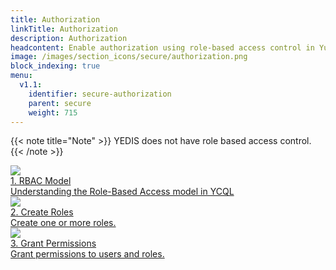 ```yaml
---
title: Authorization
linkTitle: Authorization
description: Authorization
headcontent: Enable authorization using role-based access control in YugabyteDB.
image: /images/section_icons/secure/authorization.png
block_indexing: true
menu:
  v1.1:
    identifier: secure-authorization
    parent: secure
    weight: 715
---
```


{{< note title="Note" >}}
YEDIS does not have role based access control.
{{< /note >}}

<div class="row">
  <div class="col-12 col-md-6 col-lg-12 col-xl-6">
    <a class="section-link icon-offset" href="rbac-model/">
      <div class="head">
        <img class="icon" src="/images/section_icons/secure/rbac-model.png" aria-hidden="true" />
        <div class="title">1. RBAC Model</div>
      </div>
      <div class="body">
          Understanding the Role-Based Access model in YCQL
      </div>
    </a>
  </div>
  <div class="col-12 col-md-6 col-lg-12 col-xl-6">
    <a class="section-link icon-offset" href="create-roles/">
      <div class="head">
        <img class="icon" src="/images/section_icons/secure/create-roles.png" aria-hidden="true" />
        <div class="title">2. Create Roles</div>
      </div>
      <div class="body">
          Create one or more roles.
      </div>
    </a>
  </div>
  <div class="col-12 col-md-6 col-lg-12 col-xl-6">
    <a class="section-link icon-offset" href="grant-permissions/">
      <div class="head">
        <img class="icon" src="/images/section_icons/secure/grant-permissions.png" aria-hidden="true" />
        <div class="title">3. Grant Permissions</div>
      </div>
      <div class="body">
          Grant permissions to users and roles.
      </div>
    </a>
  </div>
</div>
